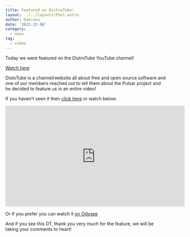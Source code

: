 ```yaml
---
title: Featured on DistroTube!
layout: ../../layouts/Post.astro
author: Daeraxa
date: '2022-12-08'
category:
  - news
tag:
  - video
---
```


Today we were featured on the DistroTube YouTube channel!  

<!-- more -->

[Watch here](https://www.youtube.com/watch?v=WA1c_S6Zsu4)

DistoTube is a channel/website all about free and open source software and one
of our members reached out to tell them about the Pulsar project and he decided
to feature us in an entire video!

If you haven't seen it then [click here](https://www.youtube.com/watch?v=WA1c_S6Zsu4)
or watch below:

<iframe width="560" height="315" src="https://www.youtube.com/embed/WA1c_S6Zsu4" title="YouTube video player" frameborder="0" allow="accelerometer; autoplay; clipboard-write; encrypted-media; gyroscope; picture-in-picture" allowfullscreen></iframe>

Or if you prefer you can watch it [on Odysee](https://odysee.com/@DistroTube:2/announcing-the-pulsar-text-editor:7)

And if you see this DT, thank you very much for the feature, we will be taking
your comments to heart!
